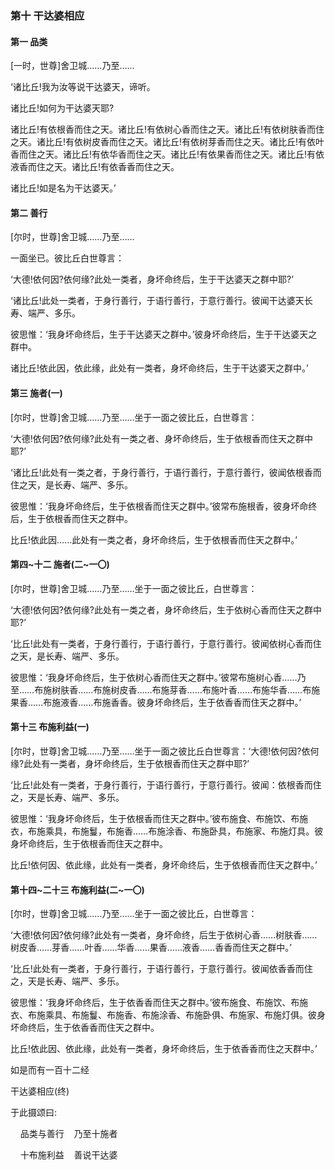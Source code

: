 ### 第十 干达婆相应

#### 第一 品类

[一时，世尊]舍卫城……乃至……

‘诸比丘!我为汝等说干达婆天，谛听。

诸比丘!如何为干达婆天耶?

诸比丘!有依根香而住之天。诸比丘!有依树心香而住之天。诸比丘!有依树肤香而住之天。诸比丘!有依树皮香而住之天。诸比丘!有依树芽香而住之天。诸比丘!有依叶香而住之天。诸比丘!有依华香而住之天。诸比丘!有依果香而住之天。诸比丘!有依液香而住之天。诸比丘!有依香香而住之天。

诸比丘!如是名为干达婆天。’

#### 第二 善行

[尔时，世尊]舍卫城……乃至……

一面坐已。彼比丘白世尊言：

‘大德!依何因?依何缘?此处一类者，身坏命终后，生于干达婆天之群中耶?’

‘诸比丘!此处一类者，于身行善行，于语行善行，于意行善行。彼闻干达婆天长寿、端严、多乐。

彼思惟：‘我身坏命终后，生于干达婆天之群中。’彼身坏命终后，生于干达婆天之群中。

诸比丘!依此因，依此缘，此处有一类者，身坏命终后，生于干达婆天之群中。’

#### 第三 施者(一)

[尔时，世尊]舍卫城……乃至……坐于一面之彼比丘，白世尊言：

‘大德!依何因?依何缘?此处有一类之者、身坏命终后，生于依根香而住天之群中耶?’

‘诸比丘!此处有一类之者，于身行善行，于语行善行，于意行善行，彼闻依根香而住之天，是长寿、端严、多乐。

彼思惟：‘我身坏命终后，生于依根香而住天之群中。’彼常布施根香，彼身坏命终后，生于依根香而住天之群中。

比丘!依此因……此处有一类之者，身坏命终后，生于依根香而住天之群中。’

#### 第四~十二 施者(二~一〇)

[尔时，世尊]舍卫城……乃至……坐于一面之彼比丘，白世尊言：

‘大德!依何因?依何缘?此处有一类之者，身坏命终后，生于依树心香而住天之群中耶?’

‘比丘!此处有一类者，于身行善行，于语行善行，于意行善行。彼闻依树心香而住之天，是长寿、端严、多乐。

彼思惟：‘我身坏命终后，生于依树心香而住天之群中。’彼常布施树心香……乃至……布施树肤香……布施树皮香……布施芽香……布施叶香……布施华香……布施果香……布施液香……布施香香。彼身坏命终后，生于依香香而住天之群中。’

#### 第十三 布施利益(一)

[尔时，世尊]舍卫城……乃至……坐于一面之彼比丘白世尊言：‘大德!依何因?依何缘?此处有一类者，身坏命终后，生于依根香而住天之群中耶?’

‘比丘!此处有一类者，于身行善行，于语行善行，于意行善行。彼闻：依根香而住之，天是长寿、端严、多乐。

彼思惟：‘我身坏命终后，生于依根香而住天之群中。’彼布施食、布施饮、布施衣，布施乘具，布施鬘，布施香……布施涂香、布施卧具，布施家、布施灯具。彼身坏命终后，生于依根香而住天之群中。

比丘!依何因、依此缘，此处有一类者，身坏命终后，生于依根香而住天之群中。’

#### 第十四~二十三 布施利益(二~一〇)

[尔时，世尊]舍卫城……乃至……坐于一面之彼比丘，白世尊言：

‘大德!依何因?依何缘?此处有一类者，身坏命终，后生于依树心香……树肤香……树皮香……芽香……叶香……华香……果香……液香……香香而住天之群中。’

‘比丘!此处有一类者，于身行善行，于语行善行，于意行善行。彼闻依香香而住之，天是长寿、端严、多乐。

彼思惟：‘我身坏命终后，生于依香香而住天之群中。’彼布施食、布施饮、布施衣、布施乘具、布施鬘、布施香、布施涂香、布施卧俱、布施家、布施灯俱。彼身坏命终后，生于依香香而住天之群中。

比丘!依此因、依此缘，此处有一类者，身坏命终后，生于依香香而住之天群中。’

如是而有一百十二经

干达婆相应(终)

于此摄颂曰:

&nbsp;&nbsp;&nbsp;&nbsp;品类与善行&nbsp;&nbsp;&nbsp;&nbsp;乃至十施者

&nbsp;&nbsp;&nbsp;&nbsp;十布施利益&nbsp;&nbsp;&nbsp;&nbsp;善说干达婆